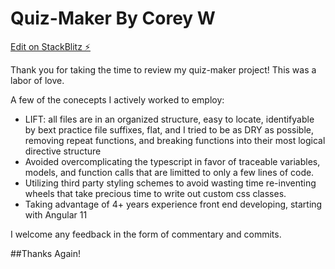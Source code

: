 # Quiz-Maker By Corey W

[Edit on StackBlitz ⚡️](https://stackblitz.com/edit/stackblitz-starters-p9axwe)

Thank you for taking the time to review my quiz-maker project! This was a labor of love.

A few of the conecepts I actively worked to employ:
- LIFT: all files are in an organized structure, easy to locate, identifyable by bext practice file suffixes, flat, and I tried to be as DRY as possible, removing repeat functions, and breaking functions into their most logical directive structure
- Avoided overcomplicating the typescript in favor of traceable variables, models, and function calls that are limitted to only a few lines of code.
- Utilizing third party styling schemes to avoid wasting time re-inventing wheels that take precious time to write out custom css classes.
- Taking advantage of 4+ years experience front end developing, starting with Angular 11

I welcome any feedback in the form of commentary and commits.

##Thanks Again!